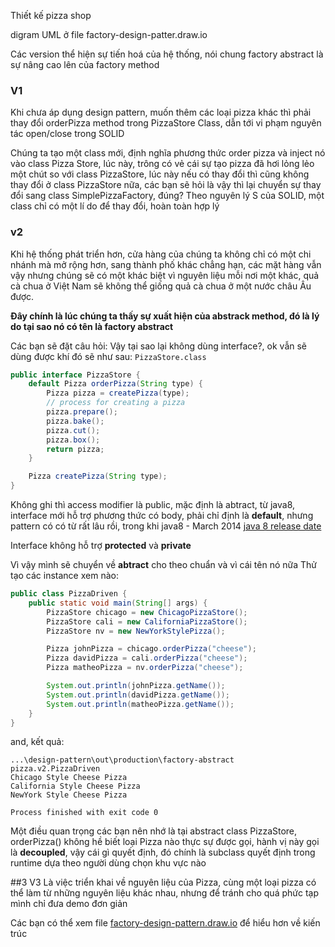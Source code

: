 Thiết kế pizza shop

digram UML ở file factory-design-patter.draw.io

Các version thể hiện sự tiến hoá của hệ thống, nói chung factory abstract là sự nâng cao lên của factory method

### V1 
Khi chưa áp dụng design pattern, muốn thêm các loại pizza khác thì phải thay đổi orderPizza method trong PizzaStore Class, dẫn tới vi phạm nguyên tác open/close trong SOLID

Chúng ta tạo một class mới, định nghĩa phương thức order pizza và inject nó vào class Pizza Store, lúc này, trông có vẻ cái sự tạo pizza đã hơi lỏng lẻo một chút so với class PizzaStore, lúc này nếu có thay đổi thì cũng không thay đổi ở class PizzaStore nữa, các bạn sẽ hỏi là vậy thì lại chuyển sự thay đổi sang class SimplePizzaFactory, đúng? Theo nguyên lý S của SOLID, một class chỉ có một lí do để thay đổi, hoàn toàn hợp lý

### v2
Khi hệ thống phát triển hơn, cửa hàng của chúng ta không chỉ có một chi nhánh mà mở rộng hơn, sang thành phố khác chẳng hạn, các mặt hàng vẫn vậy nhưng chúng sẽ có một khác biệt vì nguyên liệu mỗi nơi một khác, quả cà chua ở Việt Nam sẽ không thể giống quả cà chua ở một nước châu Âu được.

**Đây chính là lúc chúng ta thấy sự xuất hiện của abstrack method, đó là lý do tại sao nó có tên là factory abstract**

Các bạn sẽ đặt câu hỏi: Vậy tại sao lại không dùng interface?, ok vẫn sẽ dùng được khí đó sẽ như sau:
`PizzaStore.class`
```java
public interface PizzaStore {
    default Pizza orderPizza(String type) {
        Pizza pizza = createPizza(type);
        // process for creating a pizza
        pizza.prepare();
        pizza.bake();
        pizza.cut();
        pizza.box();
        return pizza;
    }

    Pizza createPizza(String type);
}
```
Không ghi thì access modifier là public, mặc định là abtract, từ java8, interface mới hỗ trợ phương thức có body, phải chỉ định là **default**, nhưng pattern có có từ rất lâu rồi, trong khi java8 - March 2014 [java 8 release date](https://www.codejava.net/java-se/java-se-versions-history)

Interface không hỗ trợ **protected** và **private**

Vì vậy mình sẽ chuyển về **abtract** cho theo chuẩn và vì cái tên nó nữa
Thử tạo các instance xem nào:
```java
public class PizzaDriven {
    public static void main(String[] args) {
        PizzaStore chicago = new ChicagoPizzaStore();
        PizzaStore cali = new CaliforniaPizzaStore();
        PizzaStore nv = new NewYorkStylePizza();

        Pizza johnPizza = chicago.orderPizza("cheese");
        Pizza davidPizza = cali.orderPizza("cheese");
        Pizza matheoPizza = nv.orderPizza("cheese");

        System.out.println(johnPizza.getName());
        System.out.println(davidPizza.getName());
        System.out.println(matheoPizza.getName());
    }
}
```
and, kết quả:
```
...\design-pattern\out\production\factory-abstract pizza.v2.PizzaDriven
Chicago Style Cheese Pizza
California Style Cheese Pizza
NewYork Style Cheese Pizza

Process finished with exit code 0
```
Một điều quan trọng các bạn nên nhớ là tại abstract class PizzaStore, orderPizza() không hề biết loại Pizza nào thực sự được gọi, hành vị này gọi là **decoupled**, vậy cái gì quyết định, đó chính là subclass quyết định trong runtime dựa theo người dùng chọn khu vực nào

##3 V3
Là việc triển khai về nguyên liệu của Pizza, cùng một loại pizza có thể làm từ những nguyên liệu khác nhau, nhưng để tránh cho quá phức tạp mình chỉ đưa demo đơn giản

Các bạn có thể xem file [factory-design-pattern.draw.io](factory-design-pattern.drawio) để hiểu hơn về kiến trúc